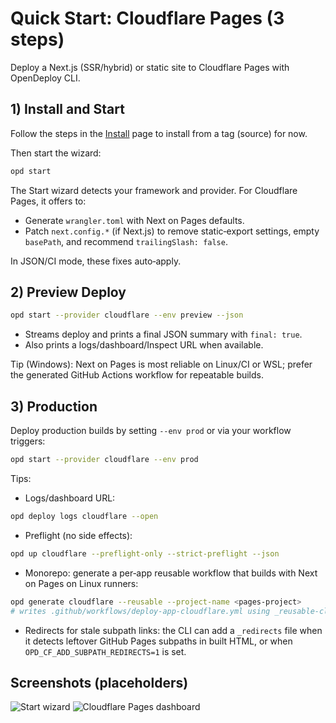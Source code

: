 # Quick Start: Cloudflare Pages (3 steps)

Deploy a Next.js (SSR/hybrid) or static site to Cloudflare Pages with OpenDeploy CLI.

## 1) Install and Start

Follow the steps in the [Install](./install.md) page to install from a tag (source) for now.

Then start the wizard:

```bash
opd start
```

The Start wizard detects your framework and provider. For Cloudflare Pages, it offers to:

- Generate `wrangler.toml` with Next on Pages defaults.
- Patch `next.config.*` (if Next.js) to remove static‑export settings, empty `basePath`, and recommend `trailingSlash: false`.

In JSON/CI mode, these fixes auto‑apply.

## 2) Preview Deploy

```bash
opd start --provider cloudflare --env preview --json
```

- Streams deploy and prints a final JSON summary with `final: true`.
- Also prints a logs/dashboard/Inspect URL when available.

Tip (Windows): Next on Pages is most reliable on Linux/CI or WSL; prefer the generated GitHub Actions workflow for repeatable builds.

## 3) Production

Deploy production builds by setting `--env prod` or via your workflow triggers:

```bash
opd start --provider cloudflare --env prod
```

Tips:

- Logs/dashboard URL:

```bash
opd deploy logs cloudflare --open
```

- Preflight (no side effects):

```bash
opd up cloudflare --preflight-only --strict-preflight --json
```

 - Monorepo: generate a per‑app reusable workflow that builds with Next on Pages on Linux runners:

```bash
opd generate cloudflare --reusable --project-name <pages-project>
# writes .github/workflows/deploy-app-cloudflare.yml using _reusable-cloudflare-pages.yml
```

 - Redirects for stale subpath links: the CLI can add a `_redirects` file when it detects leftover GitHub Pages subpaths in built HTML, or when `OPD_CF_ADD_SUBPATH_REDIRECTS=1` is set.

## Screenshots (placeholders)

<div style={{ display: 'grid', gap: 12 }}>
  <img alt="Start wizard" src={`${process.env.NEXT_PUBLIC_BASE_PATH || ''}/screens/wizard-start.svg`} style={{ maxWidth: '100%', borderRadius: 8, border: '1px solid var(--gray-800)' }} />
  <img alt="Cloudflare Pages dashboard" src={`${process.env.NEXT_PUBLIC_BASE_PATH || ''}/screens/cloudflare-dashboard.svg`} style={{ maxWidth: '100%', borderRadius: 8, border: '1px solid var(--gray-800)' }} />
</div>
